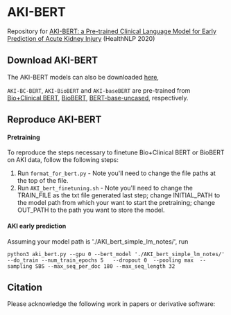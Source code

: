 # AKI-BERT
Repository for [AKI-BERT: a Pre-trained Clinical Language Model for Early Prediction of Acute Kidney Injury](url: ) (HealthNLP 2020)



## Download AKI-BERT

The AKI-BERT models can also be downloaded [here](https://northwestern.box.com/s/n2ztlf161lmx81t756xlfmdxz71fpbd8),

`AKI-BC-BERT`, `AKI-BioBERT` and `AKI-baseBERT` are pre-trained from [Bio+Clinical BERT](https://www.aclweb.org/anthology/W19-1909.pdf), [BioBERT](https://arxiv.org/abs/1901.08746), [BERT-base-uncased](https://arxiv.org/pdf/1810.04805.pdf), respectively.


## Reproduce AKI-BERT
#### Pretraining
To reproduce the steps necessary to finetune Bio+Clinical BERT or BioBERT on AKI data, follow the following steps:
1. Run `format_for_bert.py` - Note you'll need to change the file paths at the top of the file.
3. Run `AKI_bert_finetuning.sh`  - Note you'll need to change the TRAIN_FILE as the txt file generated last step; change INITIAL_PATH to the model path from which your want to start the pretraining; change OUT_PATH to the path you want to store the model.


#### AKI early prediction
Assuming your model path is  './AKI_bert_simple_lm_notes/', run 

```
python3 aki_bert.py --gpu 0 --bert_model './AKI_bert_simple_lm_notes/' --do_train --num_train_epochs 5   --dropout 0  --pooling max  --sampling SBS --max_seq_per_doc 180 --max_seq_length 32 
```


## Citation
Please acknowledge the following work in papers or derivative software:



